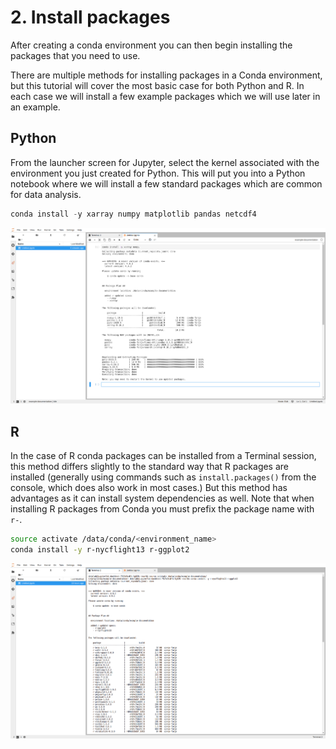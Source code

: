 # 2. Install packages

After creating a conda environment you can then begin installing the packages
that you need to use.

There are multiple methods for installing packages in a Conda environment, but
this tutorial will cover the most basic case for both Python and R. In each case
we will install a few example packages which we will use later in an example.

## Python

From the launcher screen for Jupyter, select the kernel associated with the
environment you just created for Python. This will put you into a Python notebook
where we will install a few standard packages which are common for data analysis.

```python
conda install -y xarray numpy matplotlib pandas netcdf4
```

![python package install](../../img/conda-python-package-install.png "python package install")

## R

In the case of R conda packages can be installed from a Terminal session,
this method differs slightly to the standard way that R packages are installed (generally
using commands such as `install.packages()` from the console, which does also work in most cases.)
But this method has advantages as it can install system dependencies as well. Note that when
installing R packages from Conda you must prefix the package name with `r-`.

```bash
source activate /data/conda/<environment_name>
conda install -y r-nycflight13 r-ggplot2
```

![conda r package install](../../img/conda-install-terminal.png "conda r package install")

